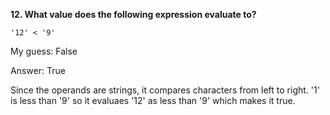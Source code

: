 **12. What value does the following expression evaluate to?**

```
'12' < '9'
```

My guess:
False

Answer:
True

Since the operands are strings, it compares characters from left to right. '1' is less than '9' so it evaluaes '12' as less than '9' which makes it true.
